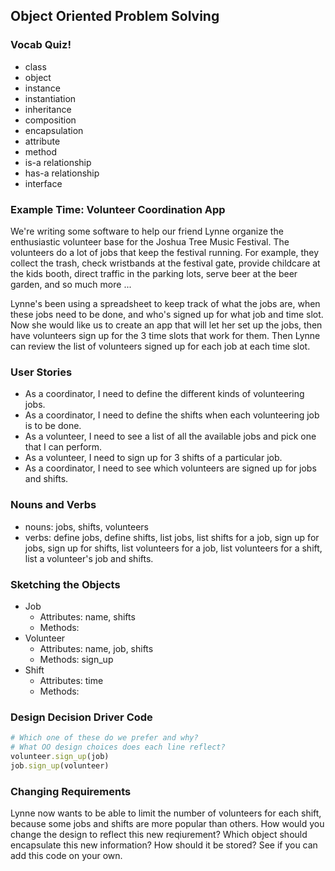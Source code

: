 ## Object Oriented Problem Solving

### Vocab Quiz!
- class
- object
- instance
- instantiation
- inheritance
- composition
- encapsulation
- attribute
- method
- is-a relationship
- has-a relationship
- interface









### Example Time: Volunteer Coordination App

We're writing some software to help our friend Lynne organize the enthusiastic volunteer base for the Joshua Tree Music Festival.  The volunteers do a lot of jobs that keep the festival running.  For example, they collect the trash, check wristbands at the festival gate, provide childcare at the kids booth, direct traffic in the parking lots, serve beer at the beer garden, and so much more ...

Lynne's been using a spreadsheet to keep track of what the jobs are, when these jobs need to be done, and who's signed up for what job and time slot.  Now she would like us to create an app that will let her set up the jobs, then have volunteers sign up for the 3 time slots that work for them.  Then Lynne can review the list of volunteers signed up for each job at each time slot.








### User Stories
- As a coordinator, I need to define the different kinds of volunteering jobs.
- As a coordinator, I need to define the shifts when each volunteering job is to be done.
- As a volunteer, I need to see a list of all the available jobs and pick one that I can perform.
- As a volunteer, I need to sign up for 3 shifts of a particular job.
- As a coordinator, I need to see which volunteers are signed up for jobs and shifts.











### Nouns and Verbs
- nouns: jobs, shifts, volunteers
- verbs: define jobs, define shifts, list jobs, list shifts for a job, sign up for jobs, sign up for shifts, list volunteers for a job, list volunteers for a shift, list a volunteer's job and shifts.










### Sketching the Objects
- Job
  - Attributes: name, shifts
  - Methods:
- Volunteer
  - Attributes: name, job, shifts
  - Methods: sign_up
- Shift
  - Attributes: time
  - Methods:









### Design Decision Driver Code
```ruby
# Which one of these do we prefer and why?
# What OO design choices does each line reflect?
volunteer.sign_up(job)
job.sign_up(volunteer)
```








### Changing Requirements

Lynne now wants to be able to limit the number of volunteers for each shift, because some jobs and shifts are more popular than others.  How would you change the design to reflect this new reqiurement?  Which object should encapsulate this new information?  How should it be stored?  See if you can add this code on your own.
